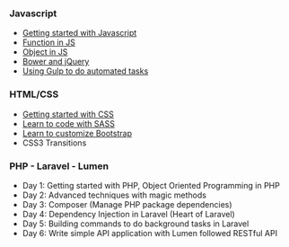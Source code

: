 ### Javascript
  - [Getting started with Javascript](/web/js/getting-started-with-javascript.html)
  - [Function in JS](/web/js/function-in-javascript.html)
  - [Object in JS](/web/js/object-programming-in-javascript.html)
  - [Bower and jQuery](/web/js/bower-and-jquery.html)
  - [Using Gulp to do automated tasks](/web/js/gulp-for-automated-tasks.html)

### HTML/CSS
  - [Getting started with CSS](/web/css/getting-started-with-css.html)
  - [Learn to code with SASS](/web/css/learn-to-code-sass.html)
  - [Learn to customize Bootstrap](/web/css/learn-to-customize-bootstrap.html)
  - CSS3 Transitions

### PHP - Laravel - Lumen
  - Day 1: Getting started with PHP, Object Oriented Programming in PHP
  - Day 2: Advanced techniques with magic methods
  - Day 3: Composer (Manage PHP package dependencies)
  - Day 4: Dependency Injection in Laravel (Heart of Laravel)
  - Day 5: Building commands to do background tasks in Laravel
  - Day 6: Write simple API application with Lumen followed RESTful API
